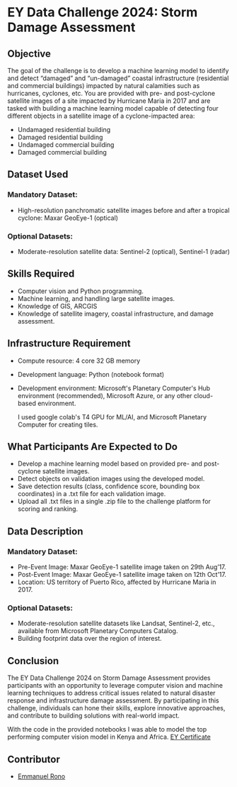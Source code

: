 # EY Data Challenge 2024: Storm Damage Assessment

## Objective
The goal of the challenge is to develop a machine learning model to identify and detect “damaged” and “un-damaged” coastal infrastructure (residential and commercial buildings) impacted by natural calamities such as hurricanes, cyclones, etc. You are provided with pre- and post-cyclone satellite images of a site impacted by Hurricane Maria in 2017 and are tasked with building a machine learning model capable of detecting four different objects in a satellite image of a cyclone-impacted area:
- Undamaged residential building
- Damaged residential building
- Undamaged commercial building
- Damaged commercial building

## Dataset Used
### Mandatory Dataset:
- High-resolution panchromatic satellite images before and after a tropical cyclone: Maxar GeoEye-1 (optical)

### Optional Datasets:
- Moderate-resolution satellite data: Sentinel-2 (optical), Sentinel-1 (radar)

## Skills Required
- Computer vision and Python programming.
- Machine learning, and handling large satellite images.
- Knowledge of GIS, ARCGIS
- Knowledge of satellite imagery, coastal infrastructure, and damage assessment.

## Infrastructure Requirement
- Compute resource: 4 core 32 GB memory
- Development language: Python (notebook format)
- Development environment: Microsoft's Planetary Computer's Hub environment (recommended), Microsoft Azure, or any other cloud-based environment.

  I used google colab's T4 GPU for ML/AI, and Microsoft Planetary Computer for creating tiles.

## What Participants Are Expected to Do
- Develop a machine learning model based on provided pre- and post-cyclone satellite images.
- Detect objects on validation images using the developed model.
- Save detection results (class, confidence score, bounding box coordinates) in a .txt file for each validation image.
- Upload all .txt files in a single .zip file to the challenge platform for scoring and ranking.

## Data Description
### Mandatory Dataset:
- Pre-Event Image: Maxar GeoEye-1 satellite image taken on 29th Aug’17.
- Post-Event Image: Maxar GeoEye-1 satellite image taken on 12th Oct’17.
- Location: US territory of Puerto Rico, affected by Hurricane Maria in 2017.

### Optional Datasets:
- Moderate-resolution satellite datasets like Landsat, Sentinel-2, etc., available from Microsoft Planetary Computers Catalog.
- Building footprint data over the region of interest.

## Conclusion
The EY Data Challenge 2024 on Storm Damage Assessment provides participants with an opportunity to leverage computer vision and machine learning techniques to address critical issues related to natural disaster response and infrastructure damage assessment. By participating in this challenge, individuals can hone their skills, explore innovative approaches, and contribute to building solutions with real-world impact. 

With the code in the provided notebooks I was able to model the top performing computer vision model in Kenya and Africa. [EY Certificate]([https://github.com/marttech26](https://www.linkedin.com/posts/emmanuel-rono-478875104_computervision-yolov9-activity-7173292425568763906-Kguv?utm_source=share&utm_medium=member_desktop)https://www.linkedin.com/posts/emmanuel-rono-478875104_computervision-yolov9-activity-7173292425568763906-Kguv?utm_source=share&utm_medium=member_desktop)

## Contributor

- [Emmanuel Rono](https://github.com/marttech26)
